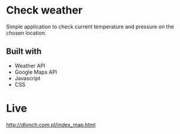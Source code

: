 ﻿# Check weather 
Simple application to check current temperature and pressure on the chosen location. 

## Built with 
 - Weather API
 - Google Maps API
 - Javascript
 - CSS

# Live
http://dlynch.com.pl/index_map.html